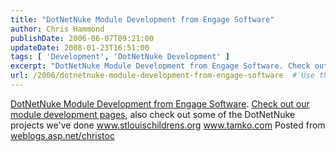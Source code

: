 ```yaml
---
title: "DotNetNuke Module Development from Engage Software"
author: Chris Hammond
publishDate: 2006-06-07T09:21:00
updateDate: 2008-01-23T16:51:00
tags: [ 'Development', 'DotNetNuke Development' ]
excerpt: "DotNetNuke Module Development from Engage Software. Check out our module development pages, also check out some of the DotNetNuke projects we've done www.stlouischildrens.org www.tamko.com  Posted from..."
url: /2006/dotnetnuke-module-development-from-engage-software  # Use the generated URL with year
---
```

<A href="https://www.engagesoftware.net/Services/DotNetNukeDevelopment/CustomModules/tabid/312/Default.aspx">DotNetNuke Module Development from Engage Software</A>. <A href="https://www.engagesoftware.net/Services/DotNetNukeDevelopment/CustomModules/tabid/312/Default.aspx">Check out our module development pages</A>, also check out some of the DotNetNuke projects we've done <A href="https://www.stlouischildrens.org">www.stlouischildrens.org</A> <A href="https://www.tamko.com">www.tamko.com</A>  Posted from <A href="https://weblogs.asp.net/christoc/">weblogs.asp.net/christoc</a>
